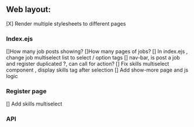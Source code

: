 ## Web layout:

[X] Render multiple stylesheets to different pages

### Index.ejs
[]How many job posts showing?
[]How many pages of jobs?
[] In index.ejs , change job multiselect list to select / option tags 
[] nav-bar, is post a job and register duplicated ?, can call for action?
[] Fix skills multiselect component , display skills tag after selection
[] Add show-more page and js logic
 

### Register page
[] Add skills multiselect

### API

